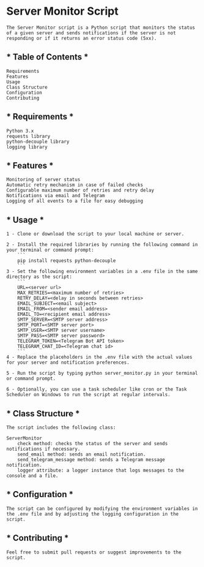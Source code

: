 # Server Monitor Script #

    The Server Monitor script is a Python script that monitors the status of a given server and sends notifications if the server is not responding or if it returns an error status code (5xx).


## * Table of Contents * ##
    Requirements
    Features
    Usage
    Class Structure
    Configuration
    Contributing

## * Requirements * ## 

    Python 3.x
    requests library
    python-decouple library
    logging library

## * Features * ##

    Monitoring of server status
    Automatic retry mechanism in case of failed checks
    Configurable maximum number of retries and retry delay
    Notifications via email and Telegram
    Logging of all events to a file for easy debugging

## * Usage * ##

    1 - Clone or download the script to your local machine or server.
    
    2 - Install the required libraries by running the following command in your terminal or command prompt:
        ```
        pip install requests python-decouple
        ```
    3 - Set the following environment variables in a .env file in the same directory as the script:
        ```
        URL=<server url>
        MAX_RETRIES=<maximum number of retries>
        RETRY_DELAY=<delay in seconds between retries>
        EMAIL_SUBJECT=<email subject>
        EMAIL_FROM=<sender email address>
        EMAIL_TO=<recipient email address>
        SMTP_SERVER=<SMTP server address>
        SMTP_PORT=<SMTP server port>
        SMTP_USER=<SMTP server username>
        SMTP_PASS=<SMTP server password>
        TELEGRAM_TOKEN=<Telegram Bot API token>
        TELEGRAM_CHAT_ID=<Telegram chat id>
        ```
    4 - Replace the placeholders in the .env file with the actual values for your server and notification preferences.

    5 - Run the script by typing python server_monitor.py in your terminal or command prompt.

    6 - Optionally, you can use a task scheduler like cron or the Task Scheduler on Windows to run the script at regular intervals.

## * Class Structure * ##
    The script includes the following class:

    ServerMonitor
        check method: checks the status of the server and sends notifications if necessary.
        send_email method: sends an email notification.
        send_telegram_message method: sends a Telegram message notification.
        logger attribute: a logger instance that logs messages to the console and a file.
        
## * Configuration * ##
    The script can be configured by modifying the environment variables in the .env file and by adjusting the logging configuration in the script.

## * Contributing * ##
    Feel free to submit pull requests or suggest improvements to the script.